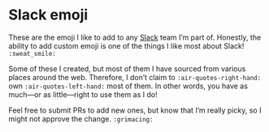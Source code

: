 # Slack emoji

These are the emoji I like to add to any [Slack](https://slack.com) team I’m part of. Honestly, the ability to add custom emoji is one of the things I like most about Slack! `:sweat_smile:`

Some of these I created, but most of them I have sourced from various places around the web. Therefore, I don’t claim to `:air-quotes-right-hand:` own `:air-quotes-left-hand:` most of them. In other words, you have as much—or as little—right to use them as I do!

Feel free to submit PRs to add new ones, but know that I’m really picky, so I might not approve the change. `:grimacing:`
